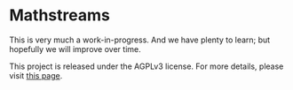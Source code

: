 Mathstreams
==========================

This is very much a work-in-progress. And we have plenty to learn; but hopefully we will improve over time.

This project is released under the AGPLv3 license. For more details, please visit [this page](https://tldrlegal.com/license/gnu-affero-general-public-license-v3-%28agpl-3.0%29).